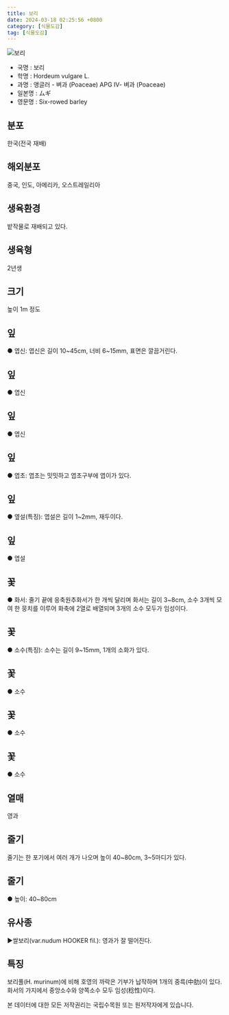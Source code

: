 ```yaml
---
title: 보리
date: 2024-03-18 02:25:56 +0800
category: [식물도감]
tag: [식물도감]
---
```




![보리](/fileUpload/plants/basic/Gramineae/Hordeum/14519/1_th2.JPG)
- 국명 : 보리
- 학명 : Hordeum vulgare L.
- 과명 : 앵글러 - 벼과 (Poaceae) APG Ⅳ- 벼과 (Poaceae)
- 일본명 : ムギ
- 영문명 : Six-rowed barley


## 분포
한국(전국 재배)
## 해외분포
중국, 인도, 아메리카, 오스트레일리아
## 생육환경
밭작물로 재배되고 있다.
## 생육형
2년생
## 크기
높이 1m 정도
## 잎
● 엽신: 엽신은 길이 10~45cm, 너비 6~15mm, 표면은 깔끔거린다.
## 잎
● 엽신
## 잎
● 엽신
## 잎
● 엽초: 엽초는 밋밋하고 엽초구부에 엽이가 있다.
## 잎
● 옆설(특징): 엽설은 길이 1~2mm, 재두이다.
## 잎
● 엽설
## 꽃
● 화서: 줄기 끝에 응축원추화서가 한 개씩 달리며 화서는 길이 3~8cm, 소수 3개씩 모여 한 뭉치를 이루어 화축에 2열로 배열되며 3개의 소수 모두가 임성이다.
## 꽃
● 소수(특징): 소수는 길이 9~15mm, 1개의 소화가 있다.
## 꽃
● 소수
## 꽃
● 소수
## 꽃
● 소수
## 열매
영과
## 줄기
줄기는 한 포기에서 여러 개가 나오며 높이 40~80cm, 3~5마디가 있다.
## 줄기
● 높이: 40~80cm
## 유사종
▶쌀보리(var.nudum HOOKER fil.): 영과가 잘 떨어진다.
## 특징
보리풀(H. murinum)에 비해 호영의 까락은 기부가 납작하며 1개의 중륵(中肋)이 있다. 화서의 가지에서 중앙소수와 양쪽소수 모두 임성(稔性)이다.






본 데이터에 대한 모든 저작권리는 국립수목원 또는 원저작자에게 있습니다.
